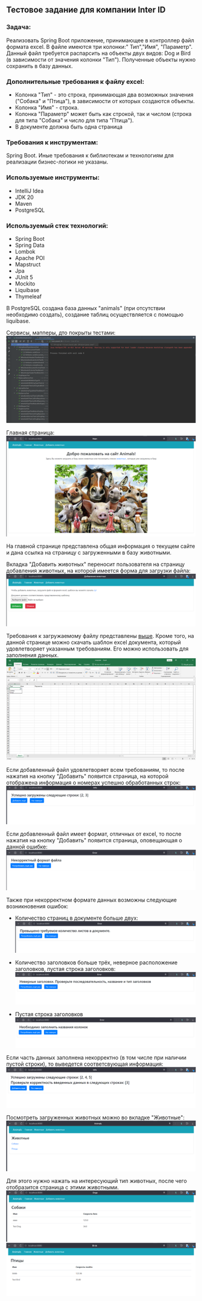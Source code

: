 ## Тестовое задание для компании Inter ID

### Задача:

Реализовать Spring Boot приложение, принимающее в контроллер файл формата excel. В файле имеются три колонки:"
Тип","Имя", "Параметр". Данный файл требуется распарсить на объекты двух видов: Dog и Bird (в зависимости от значения
колонки "Тип"). Полученные объекты нужно сохранить в базу данных.

### Дополнительные требования к файлу excel:

+ Колонка "Тип" - это строка, принимающая два возможных значения ("Собака" и "Птица"), в зависимости от которых
  создаются объекты.
+ Колонка "Имя" - строка.
+ Колонка "Параметр" может быть как строкой, так и числом (строка для типа "Собака" и число для типа "Птица").
+ В документе должна быть одна страница

### Требования к инструментам:

Spring Boot. Иные требования к библиотекам и технологиям для реализации бизнес-логики не указаны.

### Используемые инструменты:

+ IntelliJ Idea
+ JDK 20
+ Maven
+ PostgreSQL

### Используемый стек технологий:

+ Spring Boot
+ Spring Data
+ Lombok
+ Apache POI
+ Mapstruct
+ Jpa
+ JUnit 5
+ Mockito
+ Liquibase
+ Thymeleaf

В PostgreSQL создана база данных "animals" (при отсутствии необходимо создать), создание таблиц осуществляется с помощью
liquibase.

Сервисы, мапперы, дто покрыты тестами:
![ScreenShot](images/tests.png)

Главная страница:
![ScreenShot](images/0_main_page.png)

На главной странице представлена общая информация о текущем сайте и дана ссылка на страницу с загруженными в базу
животными.

Вкладка "Добавить животных" переносит пользователя на страницу добавления животных, на которой имеется форма для
загрузки файла:
![ScreenShot](images/1_0_import_page.png)

Требования к загружаемому файлу представлены [выше](#Дополнительные-требования-к-файлу-excel). Кроме того, на данной
странице можно скачать шаблон excel документа, который удовлетворяет указанным требованиям. Его можно использовать для
заполнения данных.
![ScreenShot](images/1_1_template.png)

Если добавленный файл удовлетворяет всем требованиям, то после нажатия на кнопку "Добавить" появится страница, на
которой отображена информация о номерах успешно обработанных строк:
![ScreenShot](images/2_success.png)

Если добавленный файл имеет формат, отличных от excel, то после нажатия на кнопку "Добавить" появится страница,
оповещающая о данной ошибке:
![ScreenShot](images/3_1_invalidDocFormat.png)

Также при некорректном формате данных возможны следующие возникновения ошибок:

+ Количество страниц в документе больше двух:
  ![ScreenShot](images/3_2_invalid_number_of_sheets.png)

+ Количество заголовков больше трёх, неверное расположение заголовков, пустая строка заголовков:
  ![ScreenShot](images/3_3_invalid_headers.png)

+ Пустая строка заголовков
  ![ScreenShot](images/3_4_empty_header.png)

Если часть данных заполнена некорректно (в том числе при наличии пустой строки), то выведется соответсвующая информация:
![ScreenShot](images/3_5_invalid_cell_data.png)

Посмотреть загруженных животных можно во вкладке "Животные":
![ScreenShot](images/4_0_animals.png)

Для этого нужно нажать на интересующий тип животных, после чего отобразится страница с этими животными.
![ScreenShot](images/4_1_dogs.png)
![ScreenShot](images/4_2_birds.png)